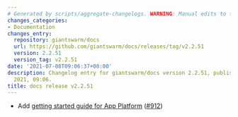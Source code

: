 ```yaml
---
# Generated by scripts/aggregate-changelogs. WARNING: Manual edits to this files will be overwritten.
changes_categories:
- Documentation
changes_entry:
  repository: giantswarm/docs
  url: https://github.com/giantswarm/docs/releases/tag/v2.2.51
  version: 2.2.51
  version_tag: v2.2.51
date: '2021-07-08T09:06:37+00:00'
description: Changelog entry for giantswarm/docs version 2.2.51, published on 08 July
  2021, 09:06.
title: docs release v2.2.51
---
```


- Add [getting started guide for App Platform](https://docs.giantswarm.io/app-platform/getting-started/) ([#912](https://github.com/giantswarm/docs/pull/912))
